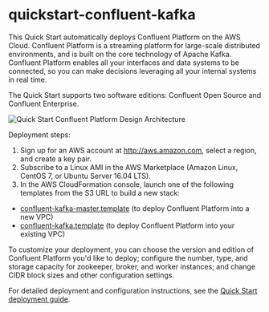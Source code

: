 # quickstart-confluent-kafka

This Quick Start automatically deploys Confluent Platform on the AWS Cloud. Confluent Platform is a streaming platform for large-scale distributed environments, and is built on the core technology of Apache Kafka. Confluent Platform enables all your interfaces and data systems to be connected, so you can make decisions leveraging all your internal systems in real time.

The Quick Start supports two software editions: Confluent Open Source and Confluent Enterprise.

![Quick Start Confluent Platform Design Architecture](https://d0.awsstatic.com/partner-network/QuickStart/datasheets/confluent-platform-on-aws-architecture.png)

Deployment steps:

1. Sign up for an AWS account at http://aws.amazon.com, select a region, and create a key pair.
2. Subscribe to a Linux AMI in the AWS Marketplace (Amazon Linux, CentOS 7, or Ubuntu Server 16.04 LTS).
3. In the AWS CloudFormation console, launch one of the following templates from the S3 URL to build a new stack:
  * [confluent-kafka-master.template](https://aws-quickstart.s3.amazonaws.com/quickstart-confluent-kafka/templates/confluent-kafka-master.template) (to deploy Confluent Platform into a new VPC)
  * [confluent-kafka.template](https://aws-quickstart.s3.amazonaws.com/quickstart-confluent-kafka/templates/confluent-kafka.template) (to deploy Confluent Platform into your existing VPC)

To customize your deployment, you can choose the version and edition of Confluent Platform you'd like to deploy; configure the number, type, and storage capacity for zookeeper, broker, and worker instances; and change CIDR block sizes and other configuration settings.

For detailed deployment and configuration instructions, see the [Quick Start deployment guide](https://aws-quickstart.s3.amazonaws.com/quickstart-confluent-kafka/doc/confluent-platform-on-the-aws-cloud.pdf).
